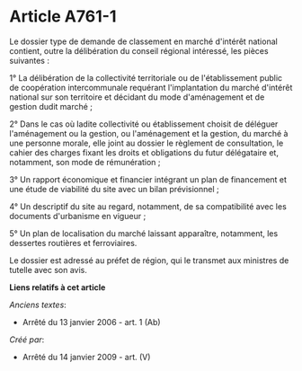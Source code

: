 # Article A761-1

Le dossier type de demande de classement en marché d'intérêt national contient, outre la délibération du conseil régional
intéressé, les pièces suivantes :

1° La délibération de la collectivité territoriale ou de l'établissement public de coopération intercommunale requérant
l'implantation du marché d'intérêt national sur son territoire et décidant du mode d'aménagement et de gestion dudit marché ;

2° Dans le cas où ladite collectivité ou établissement choisit de déléguer l'aménagement ou la gestion, ou l'aménagement et
la gestion, du marché à une personne morale, elle joint au dossier le règlement de consultation, le cahier des charges fixant
les droits et obligations du futur délégataire et, notamment, son mode de rémunération ;

3° Un rapport économique et financier intégrant un plan de financement et une étude de viabilité du site avec un bilan
prévisionnel ;

4° Un descriptif du site au regard, notamment, de sa compatibilité avec les documents d'urbanisme en vigueur ;

5° Un plan de localisation du marché laissant apparaître, notamment, les dessertes routières et ferroviaires.

Le dossier est adressé au préfet de région, qui le transmet aux ministres de tutelle avec son avis.

**Liens relatifs à cet article**

_Anciens textes_:

  - Arrêté du 13 janvier 2006 - art. 1 (Ab)

_Créé par_:

  - Arrêté du 14 janvier 2009 - art. (V)
